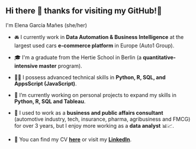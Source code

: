 ## Hi there 👋 thanks for visiting my GitHub!🌻

I'm Elena García Mañes (she/her)

- 🚘 I currently work in **Data Automation & Business Intelligence** at the largest used cars **e-commerce platform** in Europe (Auto1 Group).

- 🎓 I'm a graduate from the Hertie School in Berlin (a **quantitative-intensive master** program). 

- 👩‍💻 I possess advanced technical skills in **Python, R, SQL, and AppsScript (JavaScript)**.

- 🚀 I’m currently working on personal projects to expand my skills in **Python, R, SQL and Tableau**.

- 💼 I used to work as a **business and public affairs consultant** (automotive industry, tech, insurance, pharma, agribusiness and FMCG) for over 3 years, but I enjoy more working as a **data analyst** 📊📈. 

- 📄 You can find my CV **[here](https://www.canva.com/design/DAFNDTHOy5s/0eMb8I1kErtX6RLFfjiTlw/view?utm_content=DAFNDTHOy5s&utm_campaign=designshare&utm_medium=link&utm_source=publishsharelink)** or visit my **[LinkedIn](https://www.linkedin.com/in/elenagarciamanes/)**.

